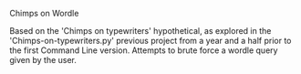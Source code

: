 Chimps on Wordle

Based on the 'Chimps on typewriters' hypothetical, as explored in the 'Chimps-on-typewriters.py' previous project from a year and a half prior to the first Command Line version.
Attempts to brute force a wordle query given by the user.